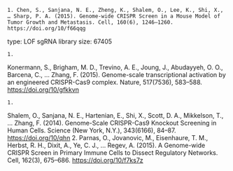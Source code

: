     1. Chen, S., Sanjana, N. E., Zheng, K., Shalem, O., Lee, K., Shi, X., … Sharp, P. A. (2015). Genome-wide CRISPR Screen in a Mouse Model of Tumor Growth and Metastasis. Cell, 160(6), 1246–1260. https://doi.org/10/f66qqg

type: LOF
sgRNA library size: 67405



	1. 
Konermann, S., Brigham, M. D., Trevino, A. E., Joung, J., Abudayyeh, O. O., Barcena, C., … Zhang, F. (2015). Genome-scale transcriptional activation by an engineered CRISPR-Cas9 complex. Nature, 517(7536), 583–588. https://doi.org/10/gfkkvn


	1. 
Shalem, O., Sanjana, N. E., Hartenian, E., Shi, X., Scott, D. A., Mikkelson, T., … Zhang, F. (2014). Genome-Scale CRISPR-Cas9 Knockout Screening in Human Cells. Science (New York, N.Y.), 343(6166), 84–87. https://doi.org/10/qhn
	2. 
Parnas, O., Jovanovic, M., Eisenhaure, T. M., Herbst, R. H., Dixit, A., Ye, C. J., … Regev, A. (2015). A Genome-wide CRISPR Screen in Primary Immune Cells to Dissect Regulatory Networks. Cell, 162(3), 675–686. https://doi.org/10/f7ks7z


